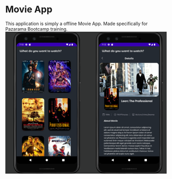 
<h1>Movie App </h1>
This application is simply a offline Movie App. Made specifically for Pazarama Bootcamp training.

<img src="https://github.com/yamanf/MovieApp/blob/main/sc.png" title="Screenshoot">